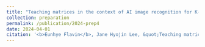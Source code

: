 ```yaml
---
title: "Teaching matrices in the context of AI image recognition for K-12 students"
collection: preparation
permalink: /publication/2024-prep4
date: 2024-04-01
citation: '<b>Eunhye Flavin</b>, Jane Hyojin Lee, &quot;Teaching matrices in the context of AI image recognition for K-12 students,&quot; submission planned Apr. 2024.'
---
```

